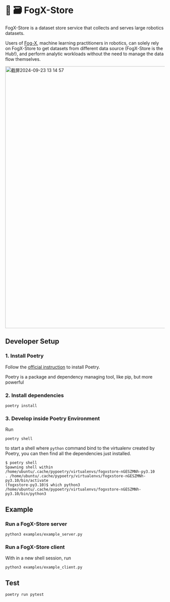 # 🦊 🗃️ FogX-Store 
FogX-Store is a dataset store service that collects and serves large robotics datasets. 

Users of [Fog-X](https://github.com/KeplerC/fog_x/tree/main), machine learning practitioners in robotics, can solely rely on FogX-Store to get datasets from different data source (FogX-Store is the Hub!), and perform analytic workloads without the need to manage the data flow themselves.

<img width="827" alt="截屏2024-09-23 13 14 57" src="https://github.com/user-attachments/assets/d12e0ad2-022c-4c2a-bc84-a384e8726089">

## Developer Setup

### 1. Install Poetry
Follow the [official instruction](https://python-poetry.org/docs/#installing-with-the-official-installer) to install Poetry.

Poetry is a package and dependency managing tool, like pip, but more powerful

### 2. Install dependencies
```
poetry install
```

### 3. Develop inside Poetry Environment

Run
```
poetry shell
```
to start a shell where `python` command bind to the virtualenv created by Poetry, you can then find all the dependencies just installed.
```
$ poetry shell
Spawning shell within /home/ubuntu/.cache/pypoetry/virtualenvs/fogxstore-nGESZMNh-py3.10
. /home/ubuntu/.cache/pypoetry/virtualenvs/fogxstore-nGESZMNh-py3.10/bin/activate
(fogxstore-py3.10)$ which python3
/home/ubuntu/.cache/pypoetry/virtualenvs/fogxstore-nGESZMNh-py3.10/bin/python3
```

## Example

### Run a FogX-Store server

```
python3 examples/example_server.py
```

### Run a FogX-Store client
With in a new shell session, run

```
python3 examples/example_client.py
```

## Test

```
poetry run pytest
```
